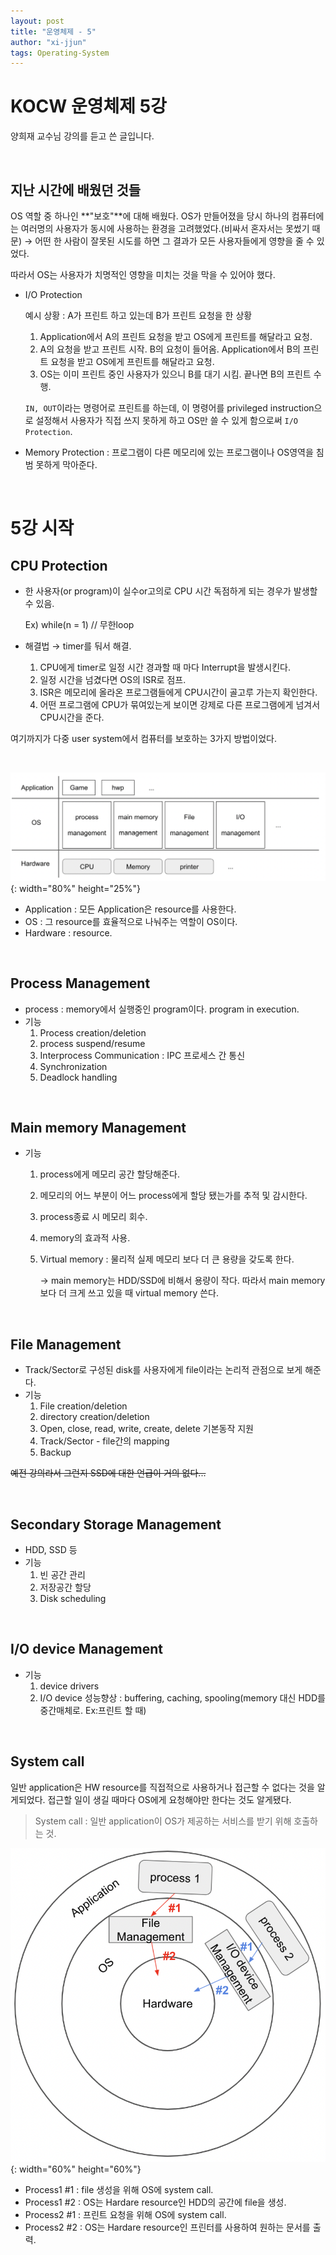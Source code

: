 ```yaml
---
layout: post
title: "운영체제 - 5"
author: "xi-jjun"
tags: Operating-System
---
```


# KOCW 운영체제 5강

양희재 교수님 강의를 듣고 쓴 글입니다.

<br>

## 지난 시간에 배웠던 것들

OS 역할 중 하나인 **"보호"**에 대해 배웠다. OS가 만들어졌을 당시 하나의 컴퓨터에는 여러명의 사용자가 동시에 사용하는 환경을 고려했었다.(비싸서 혼자서는 못썼기 때문) → 어떤 한 사람이 잘못된 시도를 하면 그 결과가 모든 사용자들에게 영향을 줄 수 있었다.

따라서 OS는 사용자가 치명적인 영향을 미치는 것을 막을 수 있어야 했다.

- I/O Protection

  예시 상황 : A가 프린트 하고 있는데 B가 프린트 요청을 한 상황

  1. Application에서 A의 프린트 요청을 받고 OS에게 프린트를 해달라고 요청.
  2. A의 요청을 받고 프린트 시작. B의 요청이 들어옴. Application에서 B의 프린트 요청을 받고 OS에게 프린트를 해달라고 요청.
  3. OS는 이미 프린트 중인 사용자가 있으니 B를 대기 시킴. 끝나면 B의 프린트 수행.

  `IN, OUT`이라는 명령어로 프린트를 하는데, 이 명령어를 privileged instruction으로 설정해서 사용자가 직접 쓰지 못하게 하고 OS만 쓸 수 있게 함으로써 `I/O Protection`.

- Memory Protection : 프로그램이 다른 메모리에 있는 프로그램이나 OS영역을 침범 못하게 막아준다.

<br>

# 5강 시작

## CPU Protection

- 한 사용자(or program)이 실수or고의로 CPU 시간 독점하게 되는 경우가 발생할 수 있음.

  Ex) while(n = 1) // 무한loop

- 해결법 → timer를 둬서 해결.

  1. CPU에게 timer로 일정 시간 경과할 때 마다 Interrupt을 발생시킨다.
  2. 일정 시간을 넘겼다면 OS의 ISR로 점프.
  3. ISR은 메모리에 올라온 프로그램들에게 CPU시간이 골고루 가는지 확인한다.
  4. 어떤 프로그램에 CPU가 묶여있는게 보이면 강제로 다른 프로그램에게 넘겨서 CPU시간을 준다.

여기까지가 다중 user system에서 컴퓨터를 보호하는 3가지 방법이었다.

<br>

![os5_1](https://github.com/xi-jjun/xi-jjun.github.io/blob/master/_posts/operating-system/img/os5_1.png?raw=True){: width="80%" height="25%"}

- Application : 모든 Application은 resource를 사용한다.
- OS : 그 resource를 효율적으로 나눠주는 역할이 OS이다.
- Hardware : resource.

<br>

## Process Management

- process : memory에서 실행중인 program이다. program in execution.
- 기능
  1. Process creation/deletion
  2. process suspend/resume
  3. Interprocess Communication : IPC 프로세스 간 통신
  4. Synchronization
  5. Deadlock handling

<br>

## Main memory Management

- 기능

  1. process에게 메모리 공간 할당해준다.

  2. 메모리의 어느 부분이 어느 process에게 할당 됐는가를 추적 및 감시한다.

  3. process종료 시 메모리 회수.

  4. memory의 효과적 사용.

  5. Virtual memory : 물리적 실제 메모리 보다 더 큰 용량을 갖도록 한다.

     → main memory는 HDD/SSD에 비해서 용량이 작다. 따라서 main memory보다 더 크게 쓰고 있을 때 virtual memory 쓴다.

<br>

## File Management

- Track/Sector로 구성된 disk를 사용자에게 file이라는 논리적 관점으로 보게 해준다.
- 기능
  1. File creation/deletion
  2. directory creation/deletion
  3. Open, close, read, write, create, delete 기본동작 지원
  4. Track/Sector - file간의 mapping
  5. Backup

~~예전 강의라서 그런지 SSD에 대한 언급이 거의 없다...~~

<br>

## Secondary Storage Management

- HDD, SSD 등
- 기능
  1. 빈 공간 관리
  2. 저장공간 할당
  3. Disk scheduling

<br>

## I/O device Management

- 기능
  1. device drivers
  2. I/O device 성능향상 : buffering, caching, spooling(memory 대신 HDD를 중간매체로. Ex:프린트 할 때)

<br>

## System call

일반 application은 HW resource를 직접적으로 사용하거나 접근할 수 없다는 것을 알게되었다. 접근할 일이 생길 때마다 OS에게 요청해야만 한다는 것도 알게됐다.

> System call : 일반 application이 OS가 제공하는 서비스를 받기 위해 호출하는 것.

![os5_2](https://github.com/xi-jjun/xi-jjun.github.io/blob/master/_posts/operating-system/img/os5_2.png?raw=True){: width="60%" height="60%"}

- Process1 #1 : file 생성을 위해 OS에 system call.
- Process1 #2 : OS는 Hardare resource인 HDD의 공간에 file을 생성.
- Process2 #1 : 프린트 요청을 위해 OS에 system call.
- Process2 #2 : OS는 Hardare resource인 프린터를 사용하여 원하는 문서를 출력.
